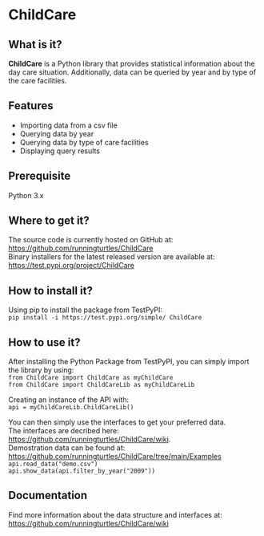 # ChildCare
## What is it?

**ChildCare** is a Python library that provides statistical information about the day care situation. Additionally, data can be queried by year and by type of the care facilities.

## Features

- Importing data from a csv file
- Querying data by year
- Querying data by type of care facilities
- Displaying query results 

## Prerequisite
Python 3.x

## Where to get it?

The source code is currently hosted on GitHub at: https://github.com/runningturtles/ChildCare  
Binary installers for the latest released version are available at: https://test.pypi.org/project/ChildCare

## How to install it?

Using pip to install the package from TestPyPI:   
`pip install -i https://test.pypi.org/simple/ ChildCare`  

## How to use it?

After installing the Python Package from TestPyPI, you can simply import the library by using:  
`from ChildCare import ChildCare as myChildCare`  
`from ChildCare import ChildCareLib as myChildCareLib`  

Creating an instance of the API with:   
`api = myChildCareLib.ChildCareLib()`  

You can then simply use the interfaces to get your preferred data.  
The interfaces are decribed here: https://github.com/runningturtles/ChildCare/wiki.  
Demostration data can be found at: https://github.com/runningturtles/ChildCare/tree/main/Examples  
`api.read_data("demo.csv")`  
`api.show_data(api.filter_by_year("2009"))`  

## Documentation
Find more information about the data structure and interfaces at:
https://github.com/runningturtles/ChildCare/wiki
